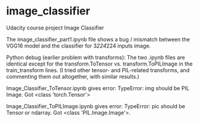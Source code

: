 # image_classifier
Udacity course project Image Classifier

The image_classifier_part1.ipynb file shows a bug / mismatch between the VGG16 model and the classifier for 3*224*224 inputs image.



Python debug (earlier problem with transforms):
The two .ipynb files are identical except for the transform.ToTensor vs. transform.ToPILImage in the train_transform lines.
(I tried other tensor- and PIL-related transforms, and commenting them out altogether, with similar results.)

Image_Classifier_ToTensor.ipynb gives error:
      TypeError: img should be PIL Image. Got <class 'torch.Tensor'>
      
Image_Classifier_ToPILImage.ipynb gives error:
      TypeError: pic should be Tensor or ndarray. Got <class 'PIL.Image.Image'>.
      
